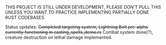 THIS PROJECT IS STILL UNDER DEVELOPMENT, PLEASE DON'T PULL THIS UNLESS YOU WANT TO PRACTICE IMPLEMENTING PARTIALLY DONE RUST CODEBASES

Status updates:
<s>Completed targeting system, Lightning Bolt pre-alpha currently functioning in casting_spells_demo.rs</s>
Combat system done(?), creature destruction on lethal damage implemented.